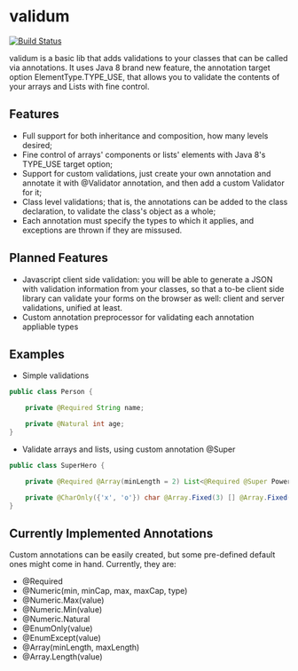 validum
===

[![Build Status](https://api.shippable.com/projects/53e6c4b5abb5ae8700a770d0/badge/master)](https://www.shippable.com/projects/53e6c4b5abb5ae8700a770d0/builds/history)

validum is a basic lib that adds validations to your classes that can be called via annotations.
It uses Java 8 brand new feature, the annotation target option ElementType.TYPE_USE, that allows you to validate the contents of your arrays and Lists with fine control.

Features
---
 * Full support for both inheritance and composition, how many levels desired;
 * Fine control of arrays' components or lists' elements with Java 8's TYPE_USE target option;
 * Support for custom validations, just create your own annotation and annotate it with @Validator annotation, and then add a custom Validator for it;
 * Class level validations; that is, the annotations can be added to the class declaration, to validate the class's object as a whole;
 * Each annotation must specify the types to which it applies, and exceptions are thrown if they are missused.

Planned Features
---
 * Javascript client side validation: you will be able to generate a JSON with validation information from your classes, so that a to-be client side library can validate your forms on the browser as well: client and server validations, unified at least.
 * Custom annotation preprocessor for validating each annotation appliable types

Examples
---

* Simple validations
```java
public class Person {

    private @Required String name;

    private @Natural int age;
}
```
* Validate arrays and lists, using custom annotation @Super
```java
public class SuperHero {

    private @Required @Array(minLength = 2) List<@Required @Super Power> powers;

    private @CharOnly({'x', 'o'}) char @Array.Fixed(3) [] @Array.Fixed(3) [] currentTickTackToeBoard;
}
```

Currently Implemented Annotations
---

Custom annotations can be easily created, but some pre-defined default ones might come in hand. Currently, they are:

 * @Required
 * @Numeric(min, minCap, max, maxCap, type)
 * @Numeric.Max(value)
 * @Numeric.Min(value)
 * @Numeric.Natural
 * @EnumOnly(value)
 * @EnumExcept(value)
 * @Array(minLength, maxLength)
 * @Array.Length(value)
